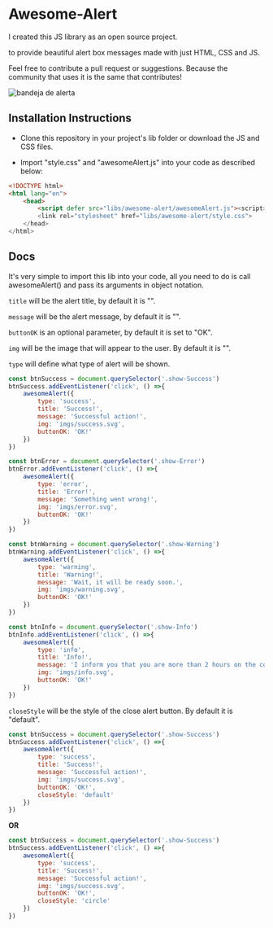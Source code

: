 # **Awesome-Alert**

I created this JS library as an open source project.

to provide beautiful alert box messages made with just HTML, CSS and JS.

Feel free to contribute a pull request or suggestions. Because the community that uses it is the same that contributes!

![bandeja de alerta](https://user-images.githubusercontent.com/69097449/191093847-dd9bacbd-ae54-4825-9014-028753b78792.jpg)

## **Installation Instructions**

* Clone this repository in your project's lib folder or download the JS and CSS files.

* Import "style.css" and "awesomeAlert.js" into your code as described below:

```html
<!DOCTYPE html>
<html lang="en">
    <head>
        <script defer src="libs/awesome-alert/awesomeAlert.js"><script>
        <link rel="stylesheet" href="libs/awesome-alert/style.css">
    </head>
</html>
```

## **Docs**

It's very simple to import this lib into your code, all you need to do is call awesomeAlert() and pass its arguments in object notation.

```title``` will be the alert title, by default it is "".

```message``` will be the alert message, by default it is "".

```buttonOK``` is an optional parameter, by default it is set to "OK".

```img``` will be the image that will appear to the user. By default it is "".

```type``` will define what type of alert will be shown.

```js
const btnSuccess = document.querySelector('.show-Success')
btnSuccess.addEventListener('click', () =>{
    awesomeAlert({
        type: 'success',
        title: 'Success!',
        message: 'Successful action!',
        img: 'imgs/success.svg',
        buttonOK: 'OK!'
    })
})
```

```js
const btnError = document.querySelector('.show-Error')
btnError.addEventListener('click', () =>{
    awesomeAlert({
        type: 'error',
        title: 'Error!',
        message: 'Something went wrong!',
        img: 'imgs/error.svg',
        buttonOK: 'OK!'
    })
})
```

```js
const btnWarning = document.querySelector('.show-Warning')
btnWarning.addEventListener('click', () =>{
    awesomeAlert({
        type: 'warning',
        title: 'Warning!',
        message: 'Wait, it will be ready soon.',
        img: 'imgs/warning.svg',
        buttonOK: 'OK!'
    })
})
```

```js
const btnInfo = document.querySelector('.show-Info')
btnInfo.addEventListener('click', () =>{
    awesomeAlert({
        type: 'info',
        title: 'Info!',
        message: 'I inform you that you are more than 2 hours on the computer.',
        img: 'imgs/info.svg',
        buttonOK: 'OK!'
    })
})
```

```closeStyle``` will be the style of the close alert button. By default it is "default".

```js
const btnSuccess = document.querySelector('.show-Success')
btnSuccess.addEventListener('click', () =>{
    awesomeAlert({
        type: 'success',
        title: 'Success!',
        message: 'Successful action!',
        img: 'imgs/success.svg',
        buttonOK: 'OK!',
        closeStyle: 'default'
    })
})
```

**OR**

```js
const btnSuccess = document.querySelector('.show-Success')
btnSuccess.addEventListener('click', () =>{
    awesomeAlert({
        type: 'success',
        title: 'Success!',
        message: 'Successful action!',
        img: 'imgs/success.svg',
        buttonOK: 'OK!',
        closeStyle: 'circle'
    })
})
```
